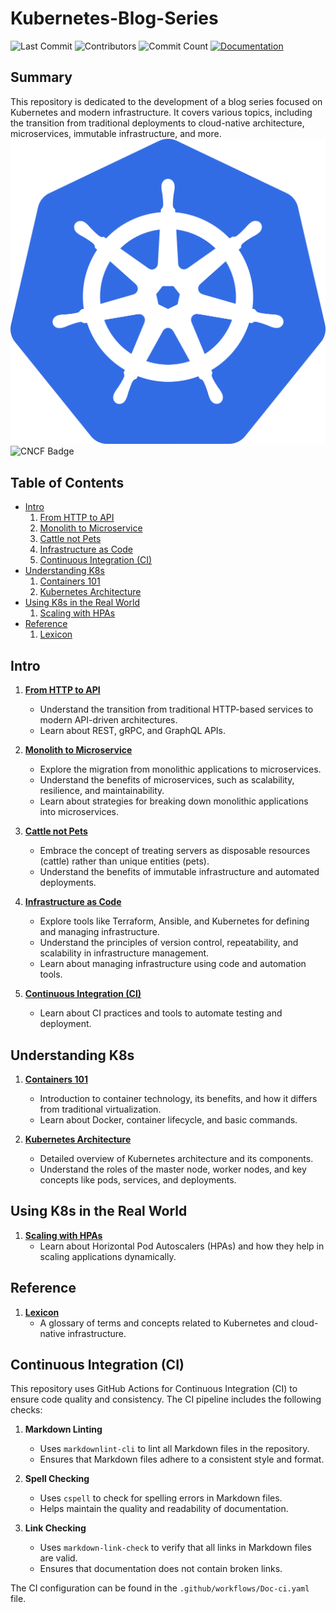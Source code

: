 # Kubernetes-Blog-Series


![Last Commit](https://img.shields.io/github/last-commit/AimeeKnight/Kubernetes-Blog-Series)
![Contributors](https://img.shields.io/github/contributors/AimeeKnight/Kubernetes-Blog-Series)
![Commit Count](https://img.shields.io/github/commit-activity/y/AimeeKnight/Kubernetes-Blog-Series)
[![Documentation](https://img.shields.io/badge/docs-website-blue.svg)](https://AimeeKnight.github.io/Kubernetes-Blog-Series/)

## Summary

This repository is dedicated to the development of a blog series focused on Kubernetes and modern infrastructure. It covers various topics, including the transition from traditional deployments to cloud-native architecture, microservices, immutable infrastructure, and more.
![Kubernetes Logo](https://raw.githubusercontent.com/kubernetes/kubernetes/master/logo/logo.png)
![CNCF Badge](https://img.shields.io/badge/CNCF-Kubernetes-blue)

## Table of Contents

- [Intro](#intro)
  1. [From HTTP to API](#from-http-to-api)
  2. [Monolith to Microservice](#monolith-to-microservice)
  3. [Cattle not Pets](#cattle-not-pets)
  4. [Infrastructure as Code](#infrastructure-as-code)
  5. [Continuous Integration (CI)](#continuous-integration-ci)
- [Understanding K8s](#understanding-k8s)
  1. [Containers 101](#containers-101)
  2. [Kubernetes Architecture](#kubernetes-architecture)
- [Using K8s in the Real World](#using-k8s-in-the-real-world)
  1. [Scaling with HPAs](#scaling-with-hpas)
- [Reference](#reference)
  1. [Lexicon](#lexicon)

## Intro

1. [**From HTTP to API**](content/intro/http_2_api.md)
   - Understand the transition from traditional HTTP-based services to modern API-driven architectures.
   - Learn about REST, gRPC, and GraphQL APIs.

2. [**Monolith to Microservice**](content/intro/vms_to_containers.md)
   - Explore the migration from monolithic applications to microservices.
   - Understand the benefits of microservices, such as scalability, resilience, and maintainability.
   - Learn about strategies for breaking down monolithic applications into microservices.

3. [**Cattle not Pets**](content/intro/dividing_with_microservices.md)
   - Embrace the concept of treating servers as disposable resources (cattle) rather than unique entities (pets).
   - Understand the benefits of immutable infrastructure and automated deployments.

4. [**Infrastructure as Code**](content/intro/immutable_infra.md)
   - Explore tools like Terraform, Ansible, and Kubernetes for defining and managing infrastructure.
   - Understand the principles of version control, repeatability, and scalability in infrastructure management.
   - Learn about managing infrastructure using code and automation tools.

5. [**Continuous Integration (CI)**](content/intro/continuous_integration.md)
   - Learn about CI practices and tools to automate testing and deployment.

## Understanding K8s
1. [**Containers 101**](content/understanding_k8s/containers_101.md)
   - Introduction to container technology, its benefits, and how it differs from traditional virtualization.
   - Learn about Docker, container lifecycle, and basic commands.

2. [**Kubernetes Architecture**](content/understanding_k8s/kubernetes_arch.md)
   - Detailed overview of Kubernetes architecture and its components.
   - Understand the roles of the master node, worker nodes, and key concepts like pods, services, and deployments.

## Using K8s in the Real World
1. [**Scaling with HPAs**](content/using_k8s/scaling_with_hpas.md)
   - Learn about Horizontal Pod Autoscalers (HPAs) and how they help in scaling applications dynamically.

## Reference
1. [**Lexicon**](content/reference/k8s_lexicon.md)
   - A glossary of terms and concepts related to Kubernetes and cloud-native infrastructure.

## Continuous Integration (CI)

This repository uses GitHub Actions for Continuous Integration (CI) to ensure code quality and consistency. The CI pipeline includes the following checks:

1. **Markdown Linting**
   - Uses `markdownlint-cli` to lint all Markdown files in the repository.
   - Ensures that Markdown files adhere to a consistent style and format.

2. **Spell Checking**
   - Uses `cspell` to check for spelling errors in Markdown files.
   - Helps maintain the quality and readability of documentation.

3. **Link Checking**
   - Uses `markdown-link-check` to verify that all links in Markdown files are valid.
   - Ensures that documentation does not contain broken links.

The CI configuration can be found in the `.github/workflows/Doc-ci.yaml` file.

